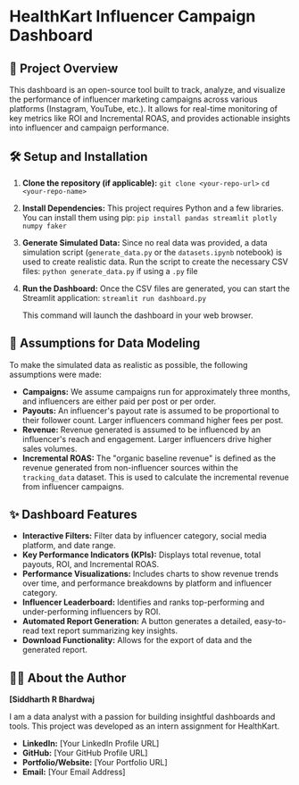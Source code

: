 # HealthKart Influencer Campaign Dashboard

## 🚀 Project Overview

This dashboard is an open-source tool built to track, analyze, and visualize the performance of influencer marketing campaigns across various platforms (Instagram, YouTube, etc.). It allows for real-time monitoring of key metrics like ROI and Incremental ROAS, and provides actionable insights into influencer and campaign performance.

## 🛠️ Setup and Installation

1.  **Clone the repository (if applicable):**
    `git clone <your-repo-url>`
    `cd <your-repo-name>`

2.  **Install Dependencies:**
    This project requires Python and a few libraries. You can install them using pip:
    `pip install pandas streamlit plotly numpy faker`

3.  **Generate Simulated Data:**
    Since no real data was provided, a data simulation script (`generate_data.py` or the `datasets.ipynb` notebook) is used to create realistic data. Run the script to create the necessary CSV files:
    `python generate_data.py` if using a `.py` file

4.  **Run the Dashboard:**
    Once the CSV files are generated, you can start the Streamlit application:
    `streamlit run dashboard.py`

    This command will launch the dashboard in your web browser.

## 📝 Assumptions for Data Modeling

To make the simulated data as realistic as possible, the following assumptions were made:

* **Campaigns:** We assume campaigns run for approximately three months, and influencers are either paid per post or per order.
* **Payouts:** An influencer's payout rate is assumed to be proportional to their follower count. Larger influencers command higher fees per post.
* **Revenue:** Revenue generated is assumed to be influenced by an influencer's reach and engagement. Larger influencers drive higher sales volumes.
* **Incremental ROAS:** The "organic baseline revenue" is defined as the revenue generated from non-influencer sources within the `tracking_data` dataset. This is used to calculate the incremental revenue from influencer campaigns.

## ✨ Dashboard Features

* **Interactive Filters:** Filter data by influencer category, social media platform, and date range.
* **Key Performance Indicators (KPIs):** Displays total revenue, total payouts, ROI, and Incremental ROAS.
* **Performance Visualizations:** Includes charts to show revenue trends over time, and performance breakdowns by platform and influencer category.
* **Influencer Leaderboard:** Identifies and ranks top-performing and under-performing influencers by ROI.
* **Automated Report Generation:** A button generates a detailed, easy-to-read text report summarizing key insights.
* **Download Functionality:** Allows for the export of data and the generated report.

## 🧑‍💻 About the Author

**[Siddharth R Bhardwaj**

I am a data analyst with a passion for building insightful dashboards and tools. This project was developed as an intern assignment for HealthKart.

* **LinkedIn:** [Your LinkedIn Profile URL]
* **GitHub:** [Your GitHub Profile URL]
* **Portfolio/Website:** [Your Portfolio URL]
* **Email:** [Your Email Address]
